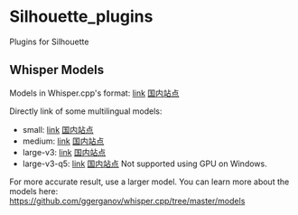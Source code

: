 # Silhouette_plugins

Plugins for Silhouette

## Whisper Models

Models in Whisper.cpp's format: [link](https://huggingface.co/ggerganov/whisper.cpp) [国内站点](https://hf-mirror.com/ggerganov/whisper.cpp)

Directly link of some multilingual models:

* small: [link](https://huggingface.co/ggerganov/whisper.cpp/blob/main/ggml-small.bin) [国内站点](https://hf-mirror.com/ggerganov/whisper.cpp/blob/main/ggml-small.bin)
* medium: [link](https://huggingface.co/ggerganov/whisper.cpp/blob/main/ggml-medium.bin) [国内站点](https://hf-mirror.com/ggerganov/whisper.cpp/blob/main/ggml-medium.bin)
* large-v3: [link](https://huggingface.co/ggerganov/whisper.cpp/blob/main/ggml-large-v3.bin) [国内站点](https://hf-mirror.com/ggerganov/whisper.cpp/blob/main/ggml-large-v3.bin)
* large-v3-q5: [link](https://huggingface.co/ggerganov/whisper.cpp/blob/main/ggml-large-v3-q5_0.bin) [国内站点](https://hf-mirror.com/ggerganov/whisper.cpp/blob/main/ggml-large-v3-q5_0.bin) Not supported using GPU on Windows.

For more accurate result, use a larger model. You can learn more about the models here: https://github.com/ggerganov/whisper.cpp/tree/master/models

